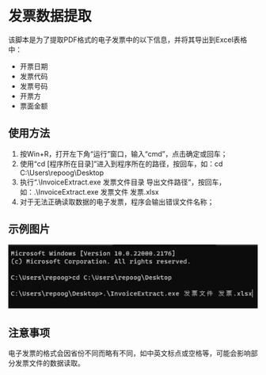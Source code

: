 # 发票数据提取

该脚本是为了提取PDF格式的电子发票中的以下信息，并将其导出到Excel表格中：
* 开票日期
* 发票代码
* 发票号码
* 开票方
* 票面金额


## 使用方法

1. 按Win+R，打开左下角“运行”窗口，输入“cmd”，点击确定或回车；
2. 使用“cd [程序所在目录]”进入到程序所在的路径，按回车，如：cd C:\Users\repoog\Desktop
3. 执行“.\InvoiceExtract.exe 发票文件目录 导出文件路径”，按回车，如：.\InvoiceExtract.exe 发票文件 发票.xlsx
4. 对于无法正确读取数据的电子发票，程序会输出错误文件名称；

## 示例图片

![示例图片](./Sample.png)

## 注意事项

电子发票的格式会因省份不同而略有不同，如中英文标点或空格等，可能会影响部分发票文件的数据读取。

